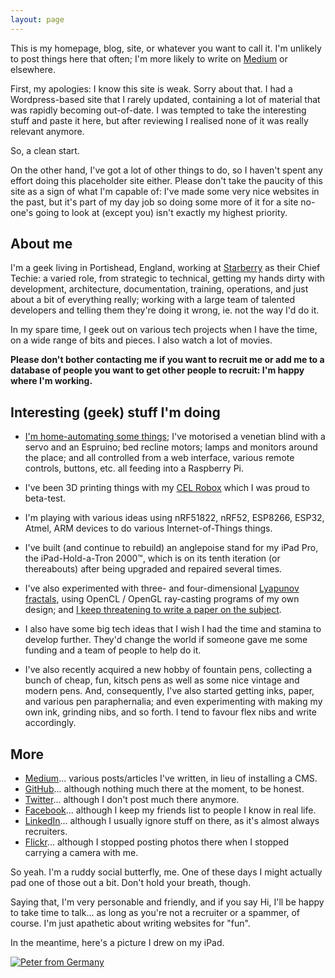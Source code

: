 ```yaml
---
layout: page
---
```


This is my homepage, blog, site, or whatever you want to call it.
I'm unlikely to post things here that often; I'm more likely to write on
[Medium](https://medium.com/@gid/latest) or elsewhere.

First, my apologies: I know this site is weak. Sorry about that. I had a
Wordpress-based site that I rarely updated, containing a lot of material
that was rapidly becoming out-of-date.  I was tempted to take the
interesting stuff and paste it here, but after reviewing I realised none
of it was really relevant anymore.

So, a clean start.

On the other hand, I've got a lot of other things to do, so I haven't
spent any effort doing this placeholder site either.  Please don't take
the paucity of this site as a sign of what I'm capable of: I've made some
very nice websites in the past, but it's part of my day job so doing some
more of it for a site no-one's going to look at (except you) isn't exactly
my highest priority.

## About me

I'm a geek living in Portishead, England, working at
[Starberry](https://starberry.tv/) as their Chief Techie: a varied role,
from strategic to technical, getting my hands dirty with development,
architecture, documentation, training, operations, and just about a bit of
everything really; working with a large team of talented developers and
telling them they're doing it wrong, ie. not the way I'd do it.

In my spare time, I geek out on various tech projects when I have the
time, on a wide range of bits and pieces.  I also watch a lot of movies.

**Please don't bother contacting me if you want to recruit me or add me to
a database of people you want to get other people to recruit: I'm happy
where I'm working.**

## Interesting (geek) stuff I'm doing

* [I'm home-automating some things](https://medium.com/@gid/my-various-iot-hacks-275e6b4ce4dd); I've
  motorised a venetian blind with a servo and an Espruino; bed recline
  motors; lamps and monitors around the place; and all controlled from a
  web interface, various remote controls, buttons, etc.  all feeding into
  a Raspberry Pi.

* I've been 3D printing things with my [CEL Robox](http://www.cel-robox.com) which I was proud to beta-test.

* I'm playing with various ideas using nRF51822, nRF52, ESP8266, ESP32,
  Atmel, ARM devices to do various Internet-of-Things things.

* I've built (and continue to rebuild) an anglepoise stand for my iPad
  Pro, the iPad-Hold-a-Tron 2000™, which is on its tenth iteration (or
  thereabouts) after being upgraded and repaired several times.

* I've also experimented with three- and four-dimensional [Lyapunov fractals](https://www.flickr.com/photos/_gid/albums/72157627179038189),
  using OpenCL / OpenGL ray-casting programs of my own design; and [I keep threatening to write a paper on the subject](https://medium.com/@gid/exploring-lyapunov-space-b810a8bed153).

* I also have some big tech ideas that I wish I had the time and stamina
  to develop further. They'd change the world if someone gave me some
  funding and a team of people to help do it.

* I've also recently acquired a new hobby of fountain pens, collecting a
  bunch of cheap, fun, kitsch pens as well as some nice vintage and modern
  pens. And, consequently, I've also started getting inks, paper, and
  various pen paraphernalia; and even experimenting with making my own
  ink, grinding nibs, and so forth.  I tend to favour flex nibs and write
  accordingly.

## More

* [Medium](https://medium.com/@gid/latest)... various posts/articles I've written, in lieu of installing a CMS.
* [GitHub](https://github.com/tomgidden)... although nothing much there at the moment, to be honest.
* [Twitter](https://twitter.com/tomgidden)... although I don't post much there anymore.
* [Facebook](https://facebook.com/tom.gidden)... although I keep my friends list to people I know in real life.
* [LinkedIn](https://uk.linkedin.com/in/tomgidden)... although I usually ignore stuff on there, as it's almost always recruiters.
* [Flickr](http://flickr.com/_gid)... although I stopped posting photos there when I stopped carrying a camera with me.

So yeah. I'm a ruddy social butterfly, me.  One of these days I might actually pad one of those out a bit. Don't hold your breath, though.

Saying that, I'm very personable and friendly, and if you say Hi, I'll be happy to take time to talk... as long as you're not a
recruiter or a spammer, of course.  I'm just apathetic about writing websites for "fun".

In the meantime, here's a picture I drew on my iPad.

[![Peter from Germany](https://pbs.twimg.com/media/CVjFZtiWcAAf8ho.jpg)](https://medium.com/@gid/miscellaneous-drawings-6d986dee024f)
